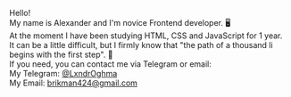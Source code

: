Hello!<br>
My name is Alexander and I'm novice Frontend developer. :desktop_computer:<br>
At the moment I have been studying HTML, CSS and JavaScript for 1 year.<br>
It can be a little difficult, but I firmly know that "the path of a thousand li begins with the first step". :walking:<br>
If you need, you can contact me via Telegram or email:<br>
My Telegram: <a href="https://t.me/Lxndroghma">@LxndrOghma</a><br>
My Email: <a href="mailto:brikman424@gmail.com">brikman424@gmail.com</a>
